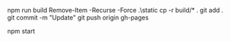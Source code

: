 npm run build
Remove-Item -Recurse -Force .\static
cp -r build/* .
git add .
git commit -m "Update"
git push origin gh-pages

npm start